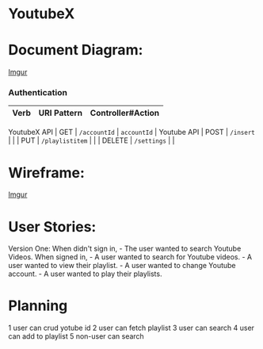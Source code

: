 # YoutubeX

# Document Diagram:
[Imgur](https://i.imgur.com/N2bvOte.png)

### Authentication

| Verb   | URI Pattern            | Controller#Action |
|--------|------------------------|-------------------|
YoutubeX API
| GET    | `/accountId`           | `accountId`       |
Youtube API
| POST   | `/insert`              |   |
| PUT    | `/playlistitem`        |   |
| DELETE | `/settings`            |   |

# Wireframe:
[Imgur](https://i.imgur.com/uruqTvm.png)
# User Stories:
  Version One:
  When didn't sign in, 
    -  The user wanted to search Youtube Videos.
  When signed in, 
    -  A user wanted to search for Youtube videos.
    -  A user wanted to view their playlist.
    -  A user wanted to change Youtube account.
    -  A user wanted to play their playlists.

# Planning
1 user can crud yotube id
2 user can fetch playlist
3 user can search
4 user can add to playlist
5 non-user can search
